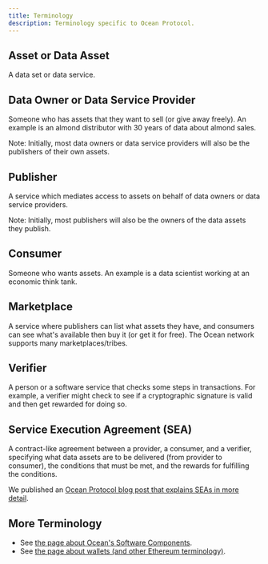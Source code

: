 ```yaml
---
title: Terminology
description: Terminology specific to Ocean Protocol.
---
```


## Asset or Data Asset

A data set or data service.

## Data Owner or Data Service Provider

Someone who has assets that they want to sell (or give away freely). An example is an almond distributor with 30 years of data about almond sales.

Note: Initially, most data owners or data service providers will also be the publishers of their own assets.

## Publisher

A service which mediates access to assets on behalf of data owners or data service providers.

Note: Initially, most publishers will also be the owners of the data assets they publish.

## Consumer

Someone who wants assets. An example is a data scientist working at an economic think tank.

## Marketplace

A service where publishers can list what assets they have, and consumers can see what's available then buy it (or get it for free). The Ocean network supports many marketplaces/tribes.

## Verifier

A person or a software service that checks some steps in transactions. For example, a verifier might check to see if a cryptographic signature is valid and then get rewarded for doing so.

## Service Execution Agreement (SEA)

A contract-like agreement between a provider, a consumer, and a verifier, specifying what data assets are to be delivered (from provider to consumer), the conditions that must be met, and the rewards for fulfilling the conditions.

We published an [Ocean Protocol blog post that explains SEAs in more detail](https://blog.oceanprotocol.com/exploring-the-sea-service-execution-agreements-65f7523d85e2).

## More Terminology

- See [the page about Ocean's Software Components](/concepts/components/).
- See [the page about wallets (and other Ethereum terminology)](/concepts/wallets/).
